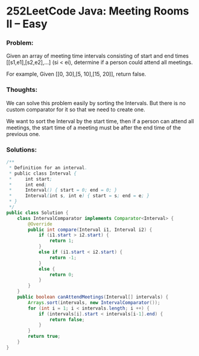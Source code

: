 # 252LeetCode Java: Meeting Rooms II – Easy

### Problem:

Given an array of meeting time intervals consisting of start and end times [[s1,e1],[s2,e2],…] (si < ei), determine if a person could attend all meetings.

For example,
Given [[0, 30],[5, 10],[15, 20]],
return false.

### Thoughts:

We can solve this problem easily by sorting the Intervals. But there is no custom comparator for it so that we need to create one.

We want to sort the Interval by the start time, then if a person can attend all meetings, the start time of a meeting must be after the end time of the previous one.

### Solutions:

```java
/**
 * Definition for an interval.
 * public class Interval {
 *     int start;
 *     int end;
 *     Interval() { start = 0; end = 0; }
 *     Interval(int s, int e) { start = s; end = e; }
 * }
 */
public class Solution {
    class IntervalComparator implements Comparator<Interval> {
        @Override
        public int compare(Interval i1, Interval i2) {
            if (i1.start > i2.start) {
                return 1;
            }
            else if (i1.start < i2.start) {
                return -1;
            }
            else {
                return 0;
            }
        }
    } 
    public boolean canAttendMeetings(Interval[] intervals) {
        Arrays.sort(intervals, new IntervalComparator());
        for (int i = 1; i < intervals.length; i ++) {
            if (intervals[i].start < intervals[i-1].end) {
                return false;
            }
        }
        return true;
    }
}
```